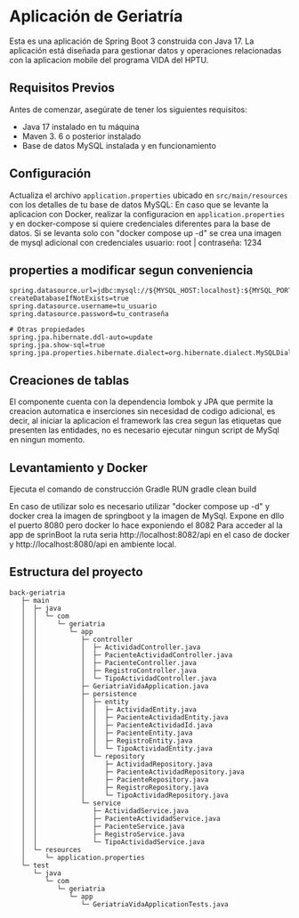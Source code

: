 # Aplicación de Geriatría

Esta es una aplicación de Spring Boot 3 construida con Java 17. La aplicación está diseñada para gestionar datos y 
operaciones relacionadas con la aplicacion mobile del programa VIDA del HPTU.

## Requisitos Previos

Antes de comenzar, asegúrate de tener los siguientes requisitos:
- Java 17 instalado en tu máquina
- Maven 3. 6 o posterior instalado
- Base de datos MySQL instalada y en funcionamiento

## Configuración

Actualiza el archivo `application.properties` ubicado en `src/main/resources` con los detalles de tu base de datos MySQL:
En caso que se levante la aplicacion con Docker, realizar la configuracion en `application.properties` y en docker-compose
si quiere credenciales diferentes para la base de datos. Si se levanta solo con "docker compose up -d" se crea una imagen de mysql adicional
con credenciales usuario: root  | contraseña: 1234

## properties a modificar segun conveniencia
``` 
spring.datasource.url=jdbc:mysql://${MYSQL_HOST:localhost}:${MYSQL_PORT:3306}/geriatria?createDatabaseIfNotExists=true
spring.datasource.username=tu_usuario
spring.datasource.password=tu_contraseña

# Otras propiedades
spring.jpa.hibernate.ddl-auto=update
spring.jpa.show-sql=true
spring.jpa.properties.hibernate.dialect=org.hibernate.dialect.MySQLDialect

```
## Creaciones de tablas
El componente cuenta con la dependencia lombok y JPA que permite la creacion automatica e inserciones sin necesidad de codigo adicional, es decir, al iniciar la aplicacion
el framework las crea segun las etiquetas que presenten las entidades, no es necesario ejecutar ningun script de MySql en ningun momento.

## Levantamiento y Docker
Ejecuta el comando de construcción Gradle
RUN gradle clean build 

En caso de utilizar solo es necesario utilizar "docker compose up -d" y docker crea la imagen de springboot y la imagen de MySql. Expone en dllo el puerto 8080 pero docker lo hace exponiendo el 8082
Para acceder al la app de sprinBoot la ruta seria http://localhost:8082/api en el caso de docker y  http://localhost:8080/api en ambiente local.

## Estructura del proyecto
```
back-geriatria
   ├─ main
   │  ├─ java
   │  │  └─ com
   │  │     └─ geriatria
   │  │        └─ app
   │  │           ├─ controller
   │  │           │  ├─ ActividadController.java
   │  │           │  ├─ PacienteActividadController.java
   │  │           │  ├─ PacienteController.java
   │  │           │  ├─ RegistroController.java
   │  │           │  └─ TipoActividadController.java
   │  │           ├─ GeriatriaVidaApplication.java
   │  │           ├─ persistence
   │  │           │  ├─ entity
   │  │           │  │  ├─ ActividadEntity.java
   │  │           │  │  ├─ PacienteActividadEntity.java
   │  │           │  │  ├─ PacienteActividadId.java
   │  │           │  │  ├─ PacienteEntity.java
   │  │           │  │  ├─ RegistroEntity.java
   │  │           │  │  └─ TipoActividadEntity.java
   │  │           │  └─ repository
   │  │           │     ├─ ActividadRepository.java
   │  │           │     ├─ PacienteActividadRepository.java
   │  │           │     ├─ PacienteRepository.java
   │  │           │     ├─ RegistroRepository.java
   │  │           │     └─ TipoActividadRepository.java
   │  │           └─ service
   │  │              ├─ ActividadService.java
   │  │              ├─ PacienteActividadService.java
   │  │              ├─ PacienteService.java
   │  │              ├─ RegistroService.java
   │  │              └─ TipoActividadService.java
   │  └─ resources
   │     └─ application.properties
   └─ test
      └─ java
         └─ com
            └─ geriatria
               └─ app
                  └─ GeriatriaVidaApplicationTests.java

```


